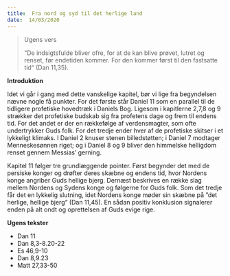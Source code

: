```yaml
---
title:  Fra nord og syd til det herlige land
date:  14/03/2020
---
```


> <p>Ugens vers</p>
> ”De indsigtsfulde bliver ofre, for at de kan blive prøvet, lutret og renset, før endetiden kommer. For den kommer først til den fastsatte tid“ (Dan 11,35).

**Introduktion**

Idet vi går i gang med dette vanskelige kapitel, bør vi lige fra begyndelsen nævne nogle få punkter. For det første står Daniel 11 som en parallel til de tidligere profetiske hovedtræk i Daniels Bog. Ligesom i kapitlerne 2,7,8 og 9 strækker det profetiske budskab sig fra profetens dage og frem til endens tid. For det andet er der en rækkefølge af verdensmagter, som ofte undertrykker Guds folk. For det tredje ender hver af de profetiske skitser i et lykkeligt klimaks. I Daniel 2 knuser stenen billedstøtten; i Daniel 7 modtager Menneskesønnen riget; og i Daniel 8 og 9 bliver den himmelske helligdom renset gennem Messias’ gerning.

Kapitel 11 følger tre grundlæggende pointer. Først begynder det med de persiske konger og drøfter deres skæbne og endens tid, hvor Nordens konge angriber Guds hellige bjerg. Dernæst beskrives en række slag mellem Nordens og Sydens konge og følgerne for Guds folk. Som det tredje får det en lykkelig slutning, idet Nordens konge møder sin skæbne på ”det herlige, hellige bjerg“ (Dan 11,45). En sådan positiv konklusion signalerer enden på alt ondt og oprettelsen af Guds evige rige.

**Ugens tekster**

- Dan 11
- Dan 8,3-8.20-22
- Es 46,9-10
- Dan 8,9.23
- Matt 27,33-50